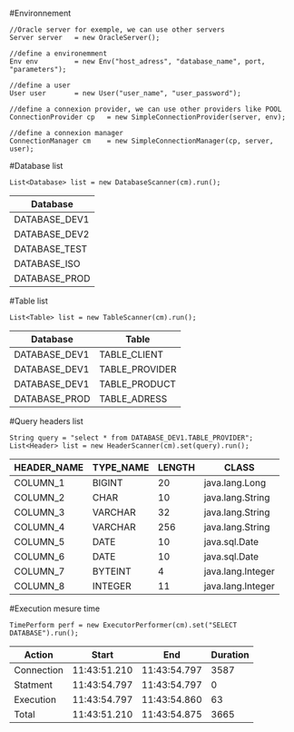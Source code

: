#Environnement

	//Oracle server for exemple, we can use other servers
    Server server 	= new OracleServer(); 
    
    //define a environemment
	Env env 		= new Env("host_adress", "database_name", port, "parameters"); 
	
	//define a user
	User user 		= new User("user_name", "user_password");
	
	//define a connexion provider, we can use other providers like POOL
	ConnectionProvider cp	= new SimpleConnectionProvider(server, env);
	
	//define a connexion manager
	ConnectionManager cm 	= new SimpleConnectionManager(cp, server, user);

#Database list

	List<Database> list = new DatabaseScanner(cm).run();

|Database
|---------
|DATABASE_DEV1
|DATABASE_DEV2
|DATABASE_TEST
|DATABASE_ISO
|DATABASE_PROD

#Table list

	List<Table> list = new TableScanner(cm).run();

Database | Table
-------|---------
DATABASE_DEV1 | TABLE_CLIENT
DATABASE_DEV1 | TABLE_PROVIDER
DATABASE_DEV1 | TABLE_PRODUCT
DATABASE_PROD | TABLE_ADRESS


#Query headers list

	String query = "select * from DATABASE_DEV1.TABLE_PROVIDER";
	List<Header> list = new HeaderScanner(cm).set(query).run();
	
HEADER_NAME |TYPE_NAME |LENGTH |CLASS |
-------|-------|-----|-----------------------------
COLUMN_1 |BIGINT     |20      |java.lang.Long     |
COLUMN_2 |CHAR       |10      |java.lang.String   |
COLUMN_3 |VARCHAR    |32      |java.lang.String   |
COLUMN_4 |VARCHAR    |256     |java.lang.String   |
COLUMN_5 |DATE       |10      |java.sql.Date      |
COLUMN_6 |DATE       |10      |java.sql.Date      |
COLUMN_7 |BYTEINT    |4       |java.lang.Integer  |
COLUMN_8 |INTEGER    |11      |java.lang.Integer  |

	
#Execution mesure time

	TimePerform perf = new ExecutorPerformer(cm).set("SELECT DATABASE").run();

Action | Start | End | Duration
-------|-------|-----|-----------------------------
Connection  |11:43:51.210  |11:43:54.797  | 3587 
Statment    |11:43:54.797  |11:43:54.797  |    0 
Execution   |11:43:54.797  |11:43:54.860  |   63 
Total       |11:43:51.210  |11:43:54.875  | 3665  


